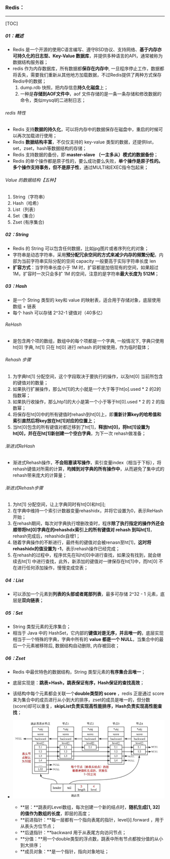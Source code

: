### Redis：

------

[TOC]

##### 01：概述

- Redis 是一个开源的使用C语言编写、遵守BSD协议、支持网络、**基于内存亦可持久化的日志型、Key-Value 数据库**，并提供多种语言的API，通常被称为数据结构服务器；
- redis 作为内存数据库，所有数据都**保存在内存中**, 一旦程序停止工作，数据都将丢失，需要我们重新从其他地方加载数据，不过Redis提供了两种方式保存Redis中的数据；
  1. dump.rdb 快照，把内存信息**持久化磁盘**上；
  2. 一种是**存储到AOF文件中**，aof 文件存储的是一条一条存储和修改数据的命令，类似mysql的二进制日志；

###### redis 特性

- Redis 支持**数据的持久化**，可以将内存中的数据保存在磁盘中，重启的时候可以再次加载进行使用；
- Redis **数据结构丰富**，不仅仅支持的 key-value 类型的数据，还提供list，set，zset，hash等数据结构的存储；
- Redis 支持数据的备份，即 **master-slave （一主多从）模式的数据备份**；
- Redis 的单个操作都是原子性的，要么成功要么失败，**单个操作是原子性的。多个操作支持事务，但不是原子性**，通过MULTI和EXEC指令包起来；

###### Value 的数据结构【五种】

1. String（字符串）
2. Hash（哈希）
3. List（列表）
4. Set（集合）
5. Zset  (有序集合)

##### 02：String

- Redis 的 String 可以包含任何数据，比如jpg图片或者序列化的对象；
- 字符串是动态字符串，采⽤**预分配冗余空间的⽅式来减少内存的频繁分配**，内部为当前字符串实际分配的空间 capacity ⼀般要⾼于实际字符串⻓度 len
- **扩容方式**：当字符串⻓度⼩于 1M 时，扩容都是加倍现有的空间，如果超过 1M，扩容时⼀次只会多扩 1M 的空间，注意的是字符串**最⼤⻓度为 512M**；

##### 03：Hash

- 是一个 String 类型的 key和 value 的映射表，适合用于存储对象，底层使⽤数组 + 链表
- 每个 hash 可以存储 2^32-1 键值对（40多亿）

###### ReHash

- 是包含两个项的数组，数组中的每个项都是⼀个字典, ⼀般情况下, 字典只使⽤ ht[0] 字典, ht[1] 只在 ht[0] 进⾏
  rehash 的时候使用，作为临时载体；

###### Rehash 步骤

1. 为字典ht[1] 分配空间，这个字段取决于要执行的操作，以及ht[0] 当前所包含的键值对的数量；
2. 如果执行扩展操作，那么ht[1]的大小就是一个大于等于ht[o].used * 2 的2的指数幂；
3. 如果执行收操作，那么htp1]的大小是第一个小于等于ht[0].used * 2 的 2 的指数幂；
4. 将保存在ht[0]中的所有键值时rehash到ht[0]上，即**重新计算key的哈希值和索引直然后将key放在ht[1]对应的位置上**；
5. 当ht[0]包含的所有键值对都迁移到了ht[1]，**释放ht[0]，将ht[1]设置为ht[0]，并在在ht[1]新创建一个空白字典**，为下一次
   rehash做准备；

###### 渐进式ReHash

- 渐进式Rehash操作，**不会阻塞读写操作**，索引变量index（相当于下标），将rehash键值对所需的计算，**均摊到对字典的所有操作中**，从而避免了集中式的rehash带来庞大的计算量；

###### 渐进式Rehash步骤

1. 为ht[1] 分配空间，让上字典同时有ht[O)和ht[i];
2. 在字典中维持一个索引计数器变量rehashidx，并将它设置为0，表示ReHash开始；
3. 在rehash期间，每次对字典执行增删改查时，程序**除了执行指定的操作外还会顺带将ht[0]字典在的rehashdx索引上的所有键值对 rehash 到叫ht[1]**，rehash完成后，rehashidx自增1；
4. 随着字典操作的不断进行，最终有的键值对会被renasn至ht[1]，**这时将rehashidx的值没置为 -1**，表示rehash操作已经完成；
5. 在rehash的过程中，程序优先在叫ht[0]中进行查找，如果没有找到，就会继续去ht[1] 中进行查找，此外，新添加的键值对一律保存在ht[1]中，而ht[0] 不在进行任何添加操作，慢慢变成空表；

##### 04：List

- 可以添加一个元素到**列表的头部或者尾部列表**，最多可存储  2^32 - 1 元素，底层是**双向链表**；

##### 05：Set

- String 类型元素的无序集合；
- 相当于 Java 中的 HashSet，它内部的**键值对是⽆序，并且唯⼀的**，底层实现相当于⼀个特殊的字典，字典中所有的 **value 都是⼀个 NULL**，当集合中的最后⼀个元素被移除后, 数据结构⾃动删除, 内存被回收；


##### 06：Zset

- Redis 中最优特色的数据结构，String 类型元素的**有序集合且唯一**；
- 底层实现是：**跳表+Hash，跳表保证有序，Hash保证的查找高效**；
- 该结构中每个元素都会关联一个**double类型的 score** ，redis 正是通过 score 来为集合中的成员进行从小到大的排序，zset的成员是唯一的，但分数(score)却可以重复，**skipList负责实现高性能排序，Hash负责实现高性能查找**；
- ![](https://github.com/likang315/Middleware/blob/master/04%EF%BC%9ARedis/photos/skipList.png?raw=true)

  - **层：**跳表的Level数组，每次创建一个新的结点时，**随机生成[1, 32] 的值作为数组的长度**，即层的高度；
  - **前进指针：**每一层都有一个指向表尾的指针，level[i].forward ，用于从表头方位节点；
  - **后退指针：**backward 用于从表尾方向访问节点；
  - **分值：**用一个double类型的浮点数，跳表中所有节点都按分值的从小到大排序；
  - **成员对象：**是一个指针，指向对象地址；